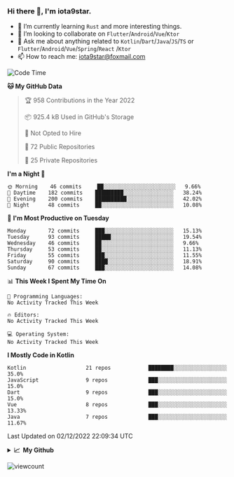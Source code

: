 ### Hi there 👋, I'm iota9star.

- 🌱 I’m currently learning `Rust` and more interesting things.
- 👯 I’m looking to collaborate on `Flutter`/`Android`/`Vue`/`Ktor`
- 💬 Ask me about anything related to `Kotlin`/`Dart`/`Java`/`JS`/`TS` or `Flutter`/`Android`/`Vue`/`Spring`/`React`
  /`Ktor`
- 📫 How to reach me: [iota9star@foxmail.com](iota9star@foxmail.com)



<!--START_SECTION:waka-->
![Code Time](http://img.shields.io/badge/Code%20Time-3%2C090%20hrs%2054%20mins-blue)

**🐱 My GitHub Data** 

> 🏆 958 Contributions in the Year 2022
 > 
> 📦 925.4 kB Used in GitHub's Storage 
 > 
> 🚫 Not Opted to Hire
 > 
> 📜 72 Public Repositories 
 > 
> 🔑 25 Private Repositories  
 > 
**I'm a Night 🦉** 

```text
🌞 Morning    46 commits     ██░░░░░░░░░░░░░░░░░░░░░░░   9.66% 
🌆 Daytime    182 commits    █████████░░░░░░░░░░░░░░░░   38.24% 
🌃 Evening    200 commits    ██████████░░░░░░░░░░░░░░░   42.02% 
🌙 Night      48 commits     ██░░░░░░░░░░░░░░░░░░░░░░░   10.08%

```
📅 **I'm Most Productive on Tuesday** 

```text
Monday       72 commits     ███░░░░░░░░░░░░░░░░░░░░░░   15.13% 
Tuesday      93 commits     █████░░░░░░░░░░░░░░░░░░░░   19.54% 
Wednesday    46 commits     ██░░░░░░░░░░░░░░░░░░░░░░░   9.66% 
Thursday     53 commits     ██░░░░░░░░░░░░░░░░░░░░░░░   11.13% 
Friday       55 commits     ███░░░░░░░░░░░░░░░░░░░░░░   11.55% 
Saturday     90 commits     ████░░░░░░░░░░░░░░░░░░░░░   18.91% 
Sunday       67 commits     ███░░░░░░░░░░░░░░░░░░░░░░   14.08%

```


📊 **This Week I Spent My Time On** 

```text
💬 Programming Languages: 
No Activity Tracked This Week

🔥 Editors: 
No Activity Tracked This Week

💻 Operating System: 
No Activity Tracked This Week

```

**I Mostly Code in Kotlin** 

```text
Kotlin                   21 repos            ████████░░░░░░░░░░░░░░░░░   35.0% 
JavaScript               9 repos             ███░░░░░░░░░░░░░░░░░░░░░░   15.0% 
Dart                     9 repos             ███░░░░░░░░░░░░░░░░░░░░░░   15.0% 
Vue                      8 repos             ███░░░░░░░░░░░░░░░░░░░░░░   13.33% 
Java                     7 repos             ███░░░░░░░░░░░░░░░░░░░░░░   11.67%

```



 Last Updated on 02/12/2022 22:09:34 UTC
<!--END_SECTION:waka-->

<details>
  <summary><b>📈&nbsp;&nbsp;My Github</b></summary>
  <br>
  <img src='https://github-profile-trophy.vercel.app/?username=iota9star'>
  <img src='https://bad-apple-github-readme.vercel.app/api?show_bg=1&username=iota9star&hide_title=true'>
  <img src='http://cr-skills-chart-widget.azurewebsites.net/api/api?username=iota9star'>
</details>


![viewcount](https://count.getloli.com/get/@iota9star?theme=rule34)
